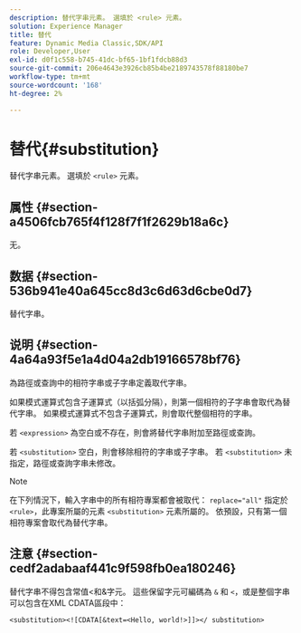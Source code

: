 ```yaml
---
description: 替代字串元素。 選填於 <rule> 元素。
solution: Experience Manager
title: 替代
feature: Dynamic Media Classic,SDK/API
role: Developer,User
exl-id: d0f1c558-b745-41dc-bf65-1bf1fdcb88d3
source-git-commit: 206e4643e3926cb85b4be2189743578f88180be7
workflow-type: tm+mt
source-wordcount: '168'
ht-degree: 2%

---
```


# 替代{#substitution}

替代字串元素。 選填於 `<rule>` 元素。

## 属性 {#section-a4506fcb765f4f128f7f1f2629b18a6c}

无。

## 数据 {#section-536b941e40a645cc8d3c6d63d6cbe0d7}

替代字串。

## 说明 {#section-4a64a93f5e1a4d04a2db19166578bf76}

為路徑或查詢中的相符字串或子字串定義取代字串。

如果模式運算式包含子運算式（以括弧分隔），則第一個相符的子字串會取代為替代字串。 如果模式運算式不包含子運算式，則會取代整個相符的字串。

若 `<expression>` 為空白或不存在，則會將替代字串附加至路徑或查詢。

若 `<substitution>` 空白，則會移除相符的字串或子字串。 若 `<substitution>` 未指定，路徑或查詢字串未修改。

>[!NOTE]
>
>在下列情況下，輸入字串中的所有相符專案都會被取代： `replace="all"` 指定於 `<rule>`，此專案所屬的元素 `<substitution>` 元素所屬的。 依預設，只有第一個相符專案會取代為替代字串。

## 注意 {#section-cedf2adabaaf441c9f598fb0ea180246}

替代字串不得包含常值&lt;和&amp;字元。 這些保留字元可編碼為 `&` 和 `<`，或是整個字串可以包含在XML CDATA區段中：

`<substitution><![CDATA[&text=<Hello, world!>]]></ substitution>`
